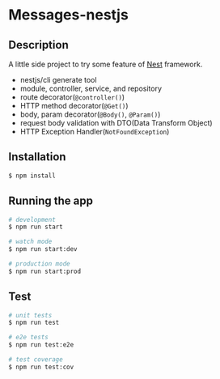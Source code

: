 # Messages-nestjs

## Description

A little side project to try some feature of [Nest](https://github.com/nestjs/nest) framework.

- nestjs/cli generate tool
- module, controller, service, and repository
- route decorator(`@controller()`)
- HTTP method decorator(`@Get()`)
- body, param decorator(`@Body()`, `@Param()`)
- request body validation with DTO(Data Transform Object)
- HTTP Exception Handler(`NotFoundException`)

## Installation

```bash
$ npm install
```

## Running the app

```bash
# development
$ npm run start

# watch mode
$ npm run start:dev

# production mode
$ npm run start:prod
```

## Test

```bash
# unit tests
$ npm run test

# e2e tests
$ npm run test:e2e

# test coverage
$ npm run test:cov
```
